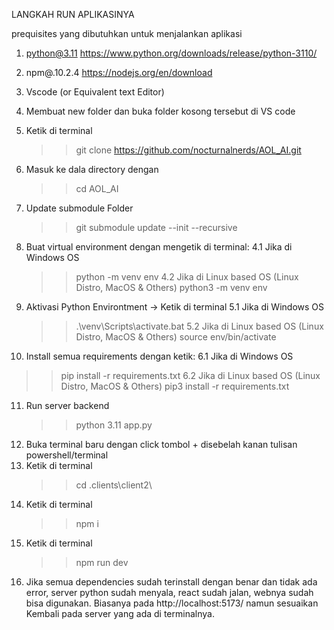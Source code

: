 LANGKAH RUN APLIKASINYA

prequisites yang dibutuhkan untuk menjalankan aplikasi

1. python@3.11 https://www.python.org/downloads/release/python-3110/
2. npm@.10.2.4 https://nodejs.org/en/download
3. Vscode (or Equivalent text Editor)

4. ⁠Membuat new folder dan buka folder kosong tersebut di VS code
5. ⁠Ketik di terminal
   > > git clone https://github.com/nocturnalnerds/AOL_AI.git
6. Masuk ke dala directory dengan
   > > cd AOL_AI
7. Update submodule Folder
   > > git submodule update --init --recursive
8. Buat virtual environment dengan mengetik di terminal:
   4.1 Jika di Windows OS
   > > python -m venv env
   4.2 Jika di Linux based OS (Linux Distro, MacOS & Others)
   > > python3 -m venv env
9. Aktivasi Python Environtment -> ⁠Ketik di terminal
   5.1 Jika di Windows OS
   > > .\venv\Scripts\activate.bat
   5.2 Jika di Linux based OS (Linux Distro, MacOS & Others)
   > > source env/bin/activate
10. Install semua requirements dengan ketik:
   6.1 Jika di Windows OS
   > > pip install -r requirements.txt
   6.2 Jika di Linux based OS (Linux Distro, MacOS & Others)
   > > pip3 install -r requirements.txt
11. Run server backend
    > > python 3.11 app.py
12. ⁠Buka terminal baru dengan click tombol + disebelah kanan tulisan powershell/terminal
13. ⁠Ketik di terminal
    > > cd .clients\client2\
14. ⁠Ketik di terminal
    > > npm i
15. ⁠Ketik di terminal
    > > npm run dev
16. ⁠Jika semua dependencies sudah terinstall dengan benar dan tidak ada error, server python sudah menyala, react sudah jalan, webnya sudah bisa digunakan. Biasanya pada http://localhost:5173/ namun sesuaikan Kembali pada server yang ada di terminalnya.
